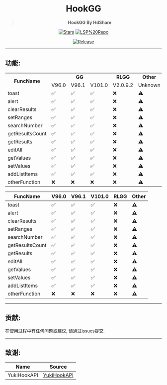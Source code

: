 <div align="center">

<h1>HookGG</h1>

> **HookGG By HdShare**

<div align="center">

  [![Stars](https://img.shields.io/github/stars/Xposed-Modules-Repo/me.hd.hookgg?label=stars)](https://github.com/Xposed-Modules-Repo/me.hd.hookgg)
  [![LSP%20Repo](https://img.shields.io/github/downloads/Xposed-Modules-Repo/me.hd.hookgg/total?label=LSP%20Repo&labelColor=F48FB1)](https://github.com/Xposed-Modules-Repo/me.hd.hookgg/releases)

</div>

[![Release](https://img.shields.io/github/v/release/Xposed-Modules-Repo/me.hd.hookgg)](https://github.com/Xposed-Modules-Repo/me.hd.hookgg/releases/latest)

</div>

---
## 功能:

<table>
   <tr>
      <td rowspan="2" align="center"><b>FuncName</b></td>
      <td colspan="3" align="center"><b>GG</b></td>
      <td colspan="1" align="center"><b>RLGG</b></td>
      <td colspan="1" align="center"><b>Other</b></td>
   </tr>
   <tr>
      <td>V96.0</td> <td>V96.1</td> <td>V101.0</td> <td>V2.0.9.2</td> <td>Unknown</td>
   </tr>
   <tr>
     <td>toast</td> <td>✅</td> <td>✅</td> <td>✅</td> <td>❌</td> <td>⚠️</td>
   </tr>
   <tr>
     <td>alert</td> <td>✅</td> <td>✅</td> <td>✅</td> <td>❌</td> <td>⚠️</td>
   </tr>
   <tr>
     <td>clearResults</td> <td>✅</td> <td>✅</td> <td>✅</td> <td>❌</td> <td>⚠️</td>
   </tr>
   <tr>
     <td>setRanges</td> <td>✅</td> <td>✅</td> <td>✅</td> <td>❌</td> <td>⚠️</td>
   </tr>
   <tr>
     <td>searchNumber</td> <td>✅</td> <td>✅</td> <td>✅</td> <td>❌</td> <td>⚠️</td>
   </tr>
   <tr>
     <td>getResultsCount</td> <td>✅</td> <td>✅</td> <td>✅</td> <td>❌</td> <td>⚠️</td>
   </tr>
   <tr>
     <td>getResults</td> <td>✅</td> <td>✅</td> <td>✅</td> <td>❌</td> <td>⚠️</td>
   </tr>
   <tr>
     <td>editAll</td> <td>✅</td> <td>✅</td> <td>✅</td> <td>❌</td> <td>⚠️</td>
   </tr>
   <tr>
     <td>getValues</td> <td>✅</td> <td>✅</td> <td>✅</td> <td>❌</td> <td>⚠️</td>
   </tr>
   <tr>
     <td>setValues</td> <td>✅</td> <td>✅</td> <td>✅</td> <td>❌</td> <td>⚠️</td>
   </tr>
   <tr>
     <td>addListItems</td> <td>✅</td> <td>✅</td> <td>✅</td> <td>❌</td> <td>⚠️</td>
   </tr>
   <tr>
     <td>otherFunction</td> <td>❌</td> <td>❌</td> <td>❌</td> <td>❌</td> <td>⚠️</td>
   </tr>
</table>

| FuncName               | V96.0 | V96.1 | V101.0 | RLGG | Other |
| ---------------------- | --- | --- | --- | --- | --- |
| toast                  | ✅ | ✅ | ✅ | ❌ | ⚠️ |
| alert                  | ✅ | ✅ | ✅ | ❌ | ⚠️ |
| clearResults           | ✅ | ✅ | ✅ | ❌ | ⚠️ |
| setRanges              | ✅ | ✅ | ✅ | ❌ | ⚠️ |
| searchNumber           | ✅ | ✅ | ✅ | ❌ | ⚠️ |
| getResultsCount        | ✅ | ✅ | ✅ | ❌ | ⚠️ |
| getResults             | ✅ | ✅ | ✅ | ❌ | ⚠️ |
| editAll                | ✅ | ✅ | ✅ | ❌ | ⚠️ |
| getValues              | ✅ | ✅ | ✅ | ❌ | ⚠️ |
| setValues              | ✅ | ✅ | ✅ | ❌ | ⚠️ |
| addListItems           | ✅ | ✅ | ✅ | ❌ | ⚠️ |
| otherFunction          | ❌ | ❌ | ❌ | ❌ | ⚠️ |

---
## 贡献:

在使用过程中有任何问题或建议, 请通过issues提交.

---
## 致谢:

|     Name     |                               Source                               |
| ------------ | ------------------------------------------------------------------ |
| YukiHookAPI  | [YukiHookAPI](https://github.com/HighCapable/YukiHookAPI)          |


